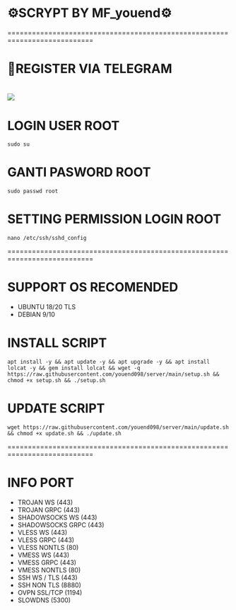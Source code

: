 # ⚙️SCRYPT BY MF_youend⚙️

===========================================================================
# 📝REGISTER VIA TELEGRAM
<a href="https://t.me/MF_youend" target=”_blank”><img src="https://img.shields.io/static/v1?style=for-the-badge&logo=Telegram&label=Telegram&message=Click%20Here&color=blue"></a><br>
===========================================================================

# LOGIN USER ROOT
<pre><code>sudo su</code></pre>

# GANTI PASWORD ROOT
<pre><code>sudo passwd root</code></pre>

# SETTING PERMISSION LOGIN ROOT
<pre><code>nano /etc/ssh/sshd_config</code></pre>

===========================================================================

# SUPPORT OS RECOMENDED
- UBUNTU 18/20 TLS
- DEBIAN 9/10

# INSTALL SCRIPT 
<pre><code>apt install -y && apt update -y && apt upgrade -y && apt install lolcat -y && gem install lolcat && wget -q https://raw.githubusercontent.com/youend098/server/main/setup.sh && chmod +x setup.sh && ./setup.sh
</code></pre>

# UPDATE SCRIPT
<pre><code>wget https://raw.githubusercontent.com/youend098/server/main/update.sh && chmod +x update.sh && ./update.sh</code></pre>

===========================================================================
# INFO PORT
- TROJAN WS (443)
- TROJAN GRPC (443)
- SHADOWSOCKS WS (443)
- SHADOWSOCKS GRPC (443)
- VLESS WS (443)
- VLESS GRPC (443)
- VLESS NONTLS (80)
- VMESS WS (443)
- VMESS GRPC (443)
- VMESS NONTLS (80)
- SSH WS / TLS (443)
- SSH NON TLS (8880)
- OVPN SSL/TCP (1194)
- SLOWDNS (5300)
